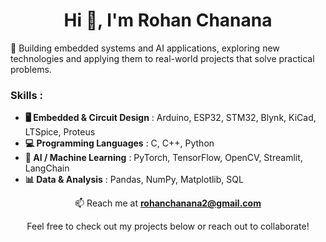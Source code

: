 <h1 align="center">Hi 👋, I'm Rohan Chanana</h1>

<p>🔭 Building embedded systems and AI applications, exploring new technologies and applying them to real-world projects that solve practical problems.</p>

<h3>Skills :</h3>

- **🖥️ Embedded & Circuit Design** : Arduino, ESP32, STM32, Blynk, KiCad, LTSpice, Proteus  
- **💻 Programming Languages** : C, C++, Python  
- **🤖 AI / Machine Learning** : PyTorch, TensorFlow, OpenCV, Streamlit, LangChain  
- **📊 Data & Analysis** : Pandas, NumPy, Matplotlib, SQL  

<p align="center">📫 Reach me at <strong><a href="mailto:rohanchanana2@gmail.com">rohanchanana2@gmail.com</a></strong></p>

<p align="center">Feel free to check out my projects below or reach out to collaborate!</p>

